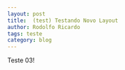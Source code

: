 ```yaml
---
layout: post
title:  (test) Testando Novo Layout
author: Rodolfo Ricardo
tags: teste
category: blog
---
```

Teste 03!

